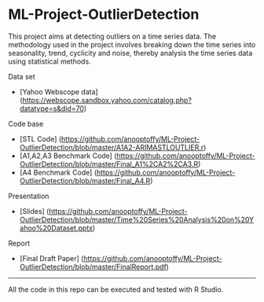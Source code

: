# ML-Project-OutlierDetection

This project aims at detecting outliers on a time series data. The methodology used in the project involves breaking down the time series into seasonality, trend, cyclicity and noise, thereby analysis the time series data using statistical methods.


Data set
* [Yahoo Webscope data] (https://webscope.sandbox.yahoo.com/catalog.php?datatype=s&did=70)

Code base
* [STL Code] (https://github.com/anooptoffy/ML-Project-OutlierDetection/blob/master/A1A2-ARIMASTLOUTLIER.r)
* [A1,A2,A3 Benchmark Code] (https://github.com/anooptoffy/ML-Project-OutlierDetection/blob/master/Final_A1%2CA2%2CA3.R)
* [A4 Benchmark Code] (https://github.com/anooptoffy/ML-Project-OutlierDetection/blob/master/Final_A4.R)

Presentation
* [Slides] (https://github.com/anooptoffy/ML-Project-OutlierDetection/blob/master/Time%20Series%20Analysis%20on%20Yahoo%20Dataset.pptx)

Report
* [Final Draft Paper] (https://github.com/anooptoffy/ML-Project-OutlierDetection/blob/master/FinalReport.pdf)

----

All the code in this repo can be executed and tested with R Studio.
